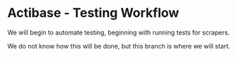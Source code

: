 # Actibase - Testing Workflow

We will begin to automate testing, beginning with running tests for scrapers.

We do not know how this will be done, but this branch is where we will start.
